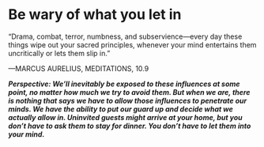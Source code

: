 # Be wary of what you let in

“Drama, combat, terror, numbness, and subservience—every day
these things wipe out your sacred principles, whenever your mind
entertains them uncritically or lets them slip in.”

—MARCUS AURELIUS, MEDITATIONS, 10.9

***Perspective: We’ll inevitably be exposed to these influences at some point, no matter how much we try to avoid them. But when we are, there is nothing that says we have to allow those influences to penetrate our minds. We have the ability to put our guard up and decide what we actually allow in. Uninvited guests might arrive at your home, but you don’t have to ask them to stay for dinner. You don’t have to let them into your mind.***